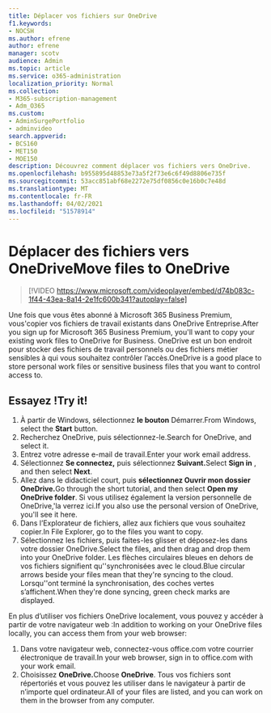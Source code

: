 ```yaml
---
title: Déplacer vos fichiers sur OneDrive
f1.keywords:
- NOCSH
ms.author: efrene
author: efrene
manager: scotv
audience: Admin
ms.topic: article
ms.service: o365-administration
localization_priority: Normal
ms.collection:
- M365-subscription-management
- Adm_O365
ms.custom:
- AdminSurgePortfolio
- adminvideo
search.appverid:
- BCS160
- MET150
- MOE150
description: Découvrez comment déplacer vos fichiers vers OneDrive.
ms.openlocfilehash: b955895d48853e73a5f2f73e6c6f49d8806e735f
ms.sourcegitcommit: 53acc851abf68e2272e75df0856c0e16b0c7e48d
ms.translationtype: MT
ms.contentlocale: fr-FR
ms.lasthandoff: 04/02/2021
ms.locfileid: "51578914"
---
```

# <a name="move-files-to-onedrive"></a><span data-ttu-id="b1c32-103">Déplacer des fichiers vers OneDrive</span><span class="sxs-lookup"><span data-stu-id="b1c32-103">Move files to OneDrive</span></span>

> [!VIDEO https://www.microsoft.com/videoplayer/embed/d74b083c-1f44-43ea-8a14-2e1fc600b341?autoplay=false]

<span data-ttu-id="b1c32-104">Une fois que vous êtes abonné à Microsoft 365 Business Premium, vous&#39;copier vos fichiers de travail existants dans OneDrive Entreprise.</span><span class="sxs-lookup"><span data-stu-id="b1c32-104">After you sign up for Microsoft 365 Business Premium, you&#39;ll want to copy your existing work files to OneDrive for Business.</span></span> <span data-ttu-id="b1c32-105">OneDrive est un bon endroit pour stocker des fichiers de travail personnels ou des fichiers métier sensibles à qui vous souhaitez contrôler l’accès.</span><span class="sxs-lookup"><span data-stu-id="b1c32-105">OneDrive is a good place to store personal work files or sensitive business files that you want to control access to.</span></span>

## <a name="try-it"></a><span data-ttu-id="b1c32-106">Essayez !</span><span class="sxs-lookup"><span data-stu-id="b1c32-106">Try it!</span></span>

1. <span data-ttu-id="b1c32-107">À partir de Windows, sélectionnez  **le bouton** Démarrer.</span><span class="sxs-lookup"><span data-stu-id="b1c32-107">From Windows, select the  **Start** button.</span></span>
2. <span data-ttu-id="b1c32-108">Recherchez OneDrive, puis sélectionnez-le.</span><span class="sxs-lookup"><span data-stu-id="b1c32-108">Search for OneDrive, and select it.</span></span>
3. <span data-ttu-id="b1c32-109">Entrez votre adresse e-mail de travail.</span><span class="sxs-lookup"><span data-stu-id="b1c32-109">Enter your work email address.</span></span>
4. <span data-ttu-id="b1c32-110">Sélectionnez **Se connectez,** puis sélectionnez **Suivant.**</span><span class="sxs-lookup"><span data-stu-id="b1c32-110">Select  **Sign in** , and then select  **Next**.</span></span>
5. <span data-ttu-id="b1c32-111">Allez dans le didacticiel court, puis **sélectionnez Ouvrir mon dossier OneDrive.**</span><span class="sxs-lookup"><span data-stu-id="b1c32-111">Go through the short tutorial, and then select  **Open my OneDrive folder**.</span></span> <span data-ttu-id="b1c32-112">Si vous utilisez également la version personnelle de OneDrive,&#39;la verrez ici.</span><span class="sxs-lookup"><span data-stu-id="b1c32-112">If you also use the personal version of OneDrive, you&#39;ll see it here.</span></span>
6. <span data-ttu-id="b1c32-113">Dans l’Explorateur de fichiers, allez aux fichiers que vous souhaitez copier.</span><span class="sxs-lookup"><span data-stu-id="b1c32-113">In File Explorer, go to the files you want to copy.</span></span>
7. <span data-ttu-id="b1c32-114">Sélectionnez les fichiers, puis faites-les glisser et déposez-les dans votre dossier OneDrive.</span><span class="sxs-lookup"><span data-stu-id="b1c32-114">Select the files, and then drag and drop them into your OneDrive folder.</span></span> <span data-ttu-id="b1c32-115">Les flèches circulaires bleues en dehors de vos fichiers signifient qu'&#39;synchronisées avec le cloud.</span><span class="sxs-lookup"><span data-stu-id="b1c32-115">Blue circular arrows beside your files mean that they&#39;re syncing to the cloud.</span></span> <span data-ttu-id="b1c32-116">Lorsqu'&#39;ont terminé la synchronisation, des coches vertes s’affichent.</span><span class="sxs-lookup"><span data-stu-id="b1c32-116">When they&#39;re done syncing, green check marks are displayed.</span></span>

<span data-ttu-id="b1c32-117">En plus d’utiliser vos fichiers OneDrive localement, vous pouvez y accéder à partir de votre navigateur web :</span><span class="sxs-lookup"><span data-stu-id="b1c32-117">In addition to working on your OneDrive files locally, you can access them from your web browser:</span></span>

1. <span data-ttu-id="b1c32-118">Dans votre navigateur web, connectez-vous office.com votre courrier électronique de travail.</span><span class="sxs-lookup"><span data-stu-id="b1c32-118">In your web browser, sign in to office.com with your work email.</span></span>
2. <span data-ttu-id="b1c32-119">Choisissez **OneDrive.**</span><span class="sxs-lookup"><span data-stu-id="b1c32-119">Choose  **OneDrive**.</span></span> <span data-ttu-id="b1c32-120">Tous vos fichiers sont répertoriés et vous pouvez les utiliser dans le navigateur à partir de n’importe quel ordinateur.</span><span class="sxs-lookup"><span data-stu-id="b1c32-120">All of your files are listed, and you can work on them in the browser from any computer.</span></span>